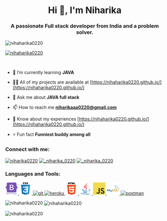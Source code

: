 <h1 align="center">Hi 👋, I'm Niharika</h1>
<h3 align="center">A passionate Full stack developer from India and a problem solver.</h3>

<p align="left"> <img src="https://komarev.com/ghpvc/?username=nihaharika0220&label=Profile%20views&color=0e75b6&style=flat" alt="nihaharika0220" /> </p>

<p align="left"> <a href="https://github.com/ryo-ma/github-profile-trophy"><img src="https://github-profile-trophy.vercel.app/?username=nihaharika0220" alt="nihaharika0220" /></a> </p>

<p align="left"> <a href="https://twitter.com/" target="blank"><img src="https://img.shields.io/twitter/follow/?logo=twitter&style=for-the-badge" alt="" /></a> </p>

- 🌱 I’m currently learning **JAVA**

- 👨‍💻 All of my projects are available at [https://nihaharika0220.github.io/](https://nihaharika0220.github.io/)

- 💬 Ask me about **JAVA full stack**

- 📫 How to reach me **niharikaaa0220@gmail.com**

- 📄 Know about my experiences [https://nihaharika0220.github.io/](https://nihaharika0220.github.io/)

- ⚡ Fun fact **Funniest buddy among all**

<h3 align="left">Connect with me:</h3>
<p align="left">
<a href="https://linkedin.com/in/niharika0220" target="blank"><img align="center" src="https://raw.githubusercontent.com/rahuldkjain/github-profile-readme-generator/master/src/images/icons/Social/linked-in-alt.svg" alt="niharika0220" height="30" width="40" /></a>
<a href="https://instagram.com/_niharika_0220" target="blank"><img align="center" src="https://raw.githubusercontent.com/rahuldkjain/github-profile-readme-generator/master/src/images/icons/Social/instagram.svg" alt="_niharika_0220" height="30" width="40" /></a>
  <a href="https://twitter.com/ShutUpNiharikaa" target="blank"><img align="center" src="https://raw.githubusercontent.com/rahuldkjain/github-profile-readme-generator/master/src/images/icons/Social/twitter.svg" alt="_niharika_0220" height="30" width="40" /></a>
</p>

<h3 align="left">Languages and Tools:</h3>
<p align="left"> <a href="https://getbootstrap.com" target="_blank" rel="noreferrer"> <img src="https://raw.githubusercontent.com/devicons/devicon/master/icons/bootstrap/bootstrap-plain-wordmark.svg" alt="bootstrap" width="40" height="40"/> </a> <a href="https://www.w3schools.com/css/" target="_blank" rel="noreferrer"> <img src="https://raw.githubusercontent.com/devicons/devicon/master/icons/css3/css3-original-wordmark.svg" alt="css3" width="40" height="40"/> </a> <a href="https://git-scm.com/" target="_blank" rel="noreferrer"> <img src="https://www.vectorlogo.zone/logos/git-scm/git-scm-icon.svg" alt="git" width="40" height="40"/> </a> <a href="https://heroku.com" target="_blank" rel="noreferrer"> <img src="https://www.vectorlogo.zone/logos/heroku/heroku-icon.svg" alt="heroku" width="40" height="40"/> </a> <a href="https://www.w3.org/html/" target="_blank" rel="noreferrer"> <img src="https://raw.githubusercontent.com/devicons/devicon/master/icons/html5/html5-original-wordmark.svg" alt="html5" width="40" height="40"/> </a> <a href="https://www.java.com" target="_blank" rel="noreferrer"> <img src="https://raw.githubusercontent.com/devicons/devicon/master/icons/java/java-original.svg" alt="java" width="40" height="40"/> </a> <a href="https://developer.mozilla.org/en-US/docs/Web/JavaScript" target="_blank" rel="noreferrer"> <img src="https://raw.githubusercontent.com/devicons/devicon/master/icons/javascript/javascript-original.svg" alt="javascript" width="40" height="40"/> </a> <a href="https://www.mysql.com/" target="_blank" rel="noreferrer"> <img src="https://raw.githubusercontent.com/devicons/devicon/master/icons/mysql/mysql-original-wordmark.svg" alt="mysql" width="40" height="40"/> </a> <a href="https://postman.com" target="_blank" rel="noreferrer"> <img src="https://www.vectorlogo.zone/logos/getpostman/getpostman-icon.svg" alt="postman" width="40" height="40"/> </a> </p>

<p><img align="left" src="https://github-readme-stats.vercel.app/api/top-langs?username=nihaharika0220&show_icons=true&locale=en&layout=compact" alt="nihaharika0220" /></p>

<p>&nbsp;<img align="center" src="https://github-readme-stats.vercel.app/api?username=nihaharika0220&show_icons=true&locale=en" alt="nihaharika0220" /></p>

<p><img align="center" src="https://github-readme-streak-stats.herokuapp.com/?user=nihaharika0220&" alt="nihaharika0220" /></p>
